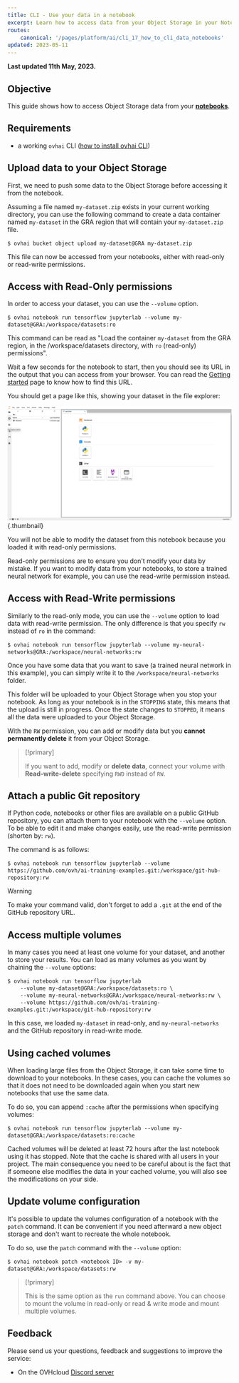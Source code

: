 ```yaml
---
title: CLI - Use your data in a notebook
excerpt: Learn how to access data from your Object Storage in your Notebook
routes:
    canonical: '/pages/platform/ai/cli_17_how_to_cli_data_notebooks'
updated: 2023-05-11
---
```


**Last updated 11th May, 2023.**

## Objective

This guide shows how to access Object Storage data from your [**notebooks**](/pages/platform/ai/notebook_guide_introduction_definition).

## Requirements

- a working `ovhai` CLI ([how to install ovhai CLI](/pages/platform/ai/cli_10_howto_install_cli))

## Upload data to your Object Storage

First, we need to push some data to the Object Storage before accessing it from the notebook.

Assuming a file named `my-dataset.zip` exists in your current working directory, you can use the following command
to create a data container named `my-dataset` in the GRA region that will contain your `my-dataset.zip` file.

``` {.console}
$ ovhai bucket object upload my-dataset@GRA my-dataset.zip
```

This file can now be accessed from your notebooks, either with read-only or read-write permissions.

## Access with Read-Only permissions

In order to access your dataset, you can use the `--volume` option.

``` {.console}
$ ovhai notebook run tensorflow jupyterlab --volume my-dataset@GRA:/workspace/datasets:ro
```

This command can be read as "Load the container `my-dataset` from the GRA region, in the /workspace/datasets directory,
with `ro` (read-only) permissions".

Wait a few seconds for the notebook to start, then you should see its URL in the output that you can access from your browser.
You can read the [Getting started](https://docs.ovh.com/it/publiccloud/ai/cli/getting-started-cli/) page to know how to find this URL.

You should get a page like this, showing your dataset in the file explorer:

![image](images/jupyterlab_with_dataset.png){.thumbnail}

You will not be able to modify the dataset from this notebook because you loaded it with read-only permissions.

Read-only permissions are to ensure you don't modify your data by mistake. If you want to modify data from your
notebooks, to store a trained neural network for example, you can use the read-write permission instead.

## Access with Read-Write permissions

Similarly to the read-only mode, you can use the `--volume` option to load data with read-write permission.
The only difference is that you specify `rw` instead of `ro` in the command:

``` {.console}
$ ovhai notebook run tensorflow jupyterlab --volume my-neural-networks@GRA:/workspace/neural-networks:rw
```

Once you have some data that you want to save (a trained neural network in this example), you can simply write it
to the `/workspace/neural-networks` folder.

This folder will be uploaded to your Object Storage when you stop your notebook.
As long as your notebook is in the `STOPPING` state, this means that the upload is still in progress. Once the state
changes to `STOPPED`, it means all the data were uploaded to your Object Storage.

With the `RW` permission, you can add or modify data but you **cannot permanently delete** it from your Object Storage.

> [!primary]
>
> If you want to add, modify or **delete data**, connect your volume with **Read-write-delete** specifying `RWD` instead of `RW`.

## Attach a public Git repository

If Python code, notebooks or other files are available on a public GitHub repository, you can attach them to your notebook with the `--volume` option.
To be able to edit it and make changes easily, use the read-write permission (shorten by: `rw`).

The command is as follows:

``` {.console}
$ ovhai notebook run tensorflow jupyterlab --volume https://github.com/ovh/ai-training-examples.git:/workspace/git-hub-repository:rw
```

> [!warning]
>
> To make your command valid, don't forget to add a `.git` at the end of the GitHub repository URL.

## Access multiple volumes

In many cases you need at least one volume for your dataset, and another to store your results. You can load as many
volumes as you want by chaining the `--volume` options:

``` {.console}
$ ovhai notebook run tensorflow jupyterlab
    --volume my-dataset@GRA:/workspace/datasets:ro \
    --volume my-neural-networks@GRA:/workspace/neural-networks:rw \
    --volume https://github.com/ovh/ai-training-examples.git:/workspace/git-hub-repository:rw
```

In this case, we loaded `my-dataset` in read-only, and `my-neural-networks` and the GitHub repository in read-write mode.

## Using cached volumes

When loading large files from the Object Storage, it can take some time to download to your notebooks. In these cases, you can cache the volumes so that it does not need to be downloaded again when you start new notebooks that use the same data.

To do so, you can append `:cache` after the permissions when specifying volumes:

``` {.console}
$ ovhai notebook run tensorflow jupyterlab --volume my-dataset@GRA:/workspace/datasets:ro:cache
```

Cached volumes will be deleted at least 72 hours after the last notebook using it has stopped.
Note that the cache is shared with all users in your project. The main consequence you need to be careful about
is the fact that if someone else modifies the data in your cached volume, you will also see the modifications on your side.

## Update volume configuration

It's possible to update the volumes configuration of a notebook with the `patch` command.
It can be convenient if you need afterward a new object storage and don't want to recreate the whole notebook.

To do so, use the `patch` command with the `--volume` option:
```{.console}
$ ovhai notebook patch <notebook ID> -v my-dataset@GRA:/workspace/datasets:rw

```

> [!primary]
> 
> This is the same option as the `run` command above. You can choose to mount the volume in read-only or read & write mode and mount multiple volumes.
>

## Feedback

Please send us your questions, feedback and suggestions to improve the service:

- On the OVHcloud [Discord server](https://discord.com/invite/vXVurFfwe9) 
